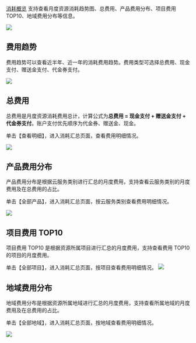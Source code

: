 [消耗概览](https://console.cloud.tencent.com/expense/cost/overview) 支持查看月度资源消耗趋势图、总费用、产品费用分布、项目费用 TOP10、地域费用分布等信息。

![](https://main.qcloudimg.com/raw/3311091140f8f58bb85b3c9683188cbd.png)

## 费用趋势

费用趋势可以查看近半年、近一年的消耗费用趋势。费用类型可选择总费用、现金支付、赠送金支付、代金券支付。

![](https://main.qcloudimg.com/raw/5b22ebbd986775c612bc67fd37771566.png)

## 总费用
总费用是月度资源消耗费用总计，计算公式为**总费用 = 现金支付 + 赠送金支付 + 代金券支付**。账户支付优先顺序为代金券、赠送金、现金。

单击【查看明细】，进入消耗汇总页面，查看费用明细情况。

![](https://main.qcloudimg.com/raw/f025b5a07f3c574ace21f9fdbea6a4dd.png)

## 产品费用分布
产品费用分布是根据云服务类别进行汇总的月度费用，支持查看云服务类别的月度费用及在总费用的占比。

单击【全部产品】，进入消耗汇总页面，按云服务类别查看费用明细情况。

![](https://main.qcloudimg.com/raw/33d0f8283072e8fb432874dfc5c2eb0a.png)

## 项目费用 TOP10
项目费用 TOP10 是根据资源所属项目进行汇总的月度费用，支持查看费用 TOP10 的项目的月度费用。

单击【全部项目】，进入消耗汇总页面，按项目查看费用明细情况。
![](https://main.qcloudimg.com/raw/e43d060a3dfd39e60f593552ca5ac2fd.png)

## 地域费用分布
地域费用分布是根据资源所属地域进行汇总的月度费用，支持查看所属地域的月度费用及在总费用的占比。

单击【全部地域】，进入消耗汇总页面，按地域查看费用明细情况。

![](https://main.qcloudimg.com/raw/9bf7ff66db59e73ac6ae463459d345a4.png)

